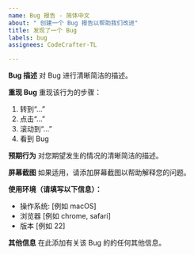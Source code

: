 ```yaml
---
name: Bug 报告 - 简体中文
about: " 创建一个 Bug 报告以帮助我们改进"
title: 发现了一个 Bug
labels: bug
assignees: CodeCrafter-TL

---
```


**Bug 描述**
对 Bug 进行清晰简洁的描述。

**重现 Bug**
重现该行为的步骤：
1. 转到“...”
2. 点击“...”
3. 滚动到“...”
4. 看到 Bug

**预期行为**
对您期望发生的情况的清晰简洁的描述。

**屏幕截图**
如果适用，请添加屏幕截图以帮助解释您的问题。

**使用环境（请填写以下信息）：**
 - 操作系统: [例如 macOS]
 - 浏览器 [例如 chrome, safari]
 - 版本 [例如 22]

**其他信息**
在此添加有关该 Bug 的的任何其他信息。
